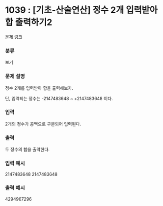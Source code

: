 # 1039 : [기초-산술연산] 정수 2개 입력받아 합 출력하기2

[문제 링크](https://www.codeup.kr/problem.php?id=1039)

### 분류

보기

### 문제 설명

<p>정수 2개를 입력받아 합을 출력해보자.</p>
<p>단, 입력되는 정수는 -2147483648 ~ +2147483648 이다.</p>

### 입력

<p>2개의 정수가 공백으로 구분되어 입력된다.</p>

### 출력

<p>두 정수의 합을 출력한다.</p>

### 입력 예시

<p>2147483648 2147483648</p>

### 출력 예시

<p>4294967296</p>
